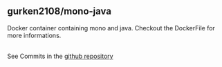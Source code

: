 gurken2108/mono-java
--------------------

Docker container containing mono and java.
Checkout the DockerFile for more informations.



\
See Commits in the [github repository](https://github.com/Gurkengewuerz/mono-java)